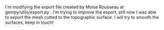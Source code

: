 I'm modifying the export file created by Moise Rousseau at gempy/utils/export.py .
I'm trying to improve the export, still now I was able to export the mesh cutted to the topographic surface.
I will try to smooth the surfaces, keep in touch!
